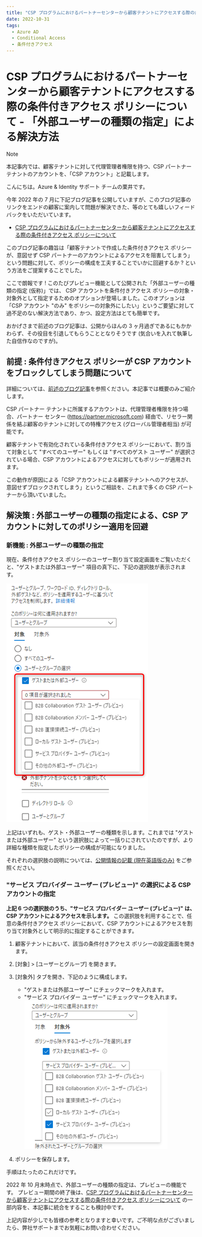 ```yaml
---
title: "CSP プログラムにおけるパートナーセンターから顧客テナントにアクセスする際の条件付きアクセス ポリシーについて - 「外部ユーザーの種類の指定」による解決方法"
date: 2022-10-31
tags:
  - Azure AD
  - Conditional Access
  - 条件付きアクセス
---
```


# CSP プログラムにおけるパートナーセンターから顧客テナントにアクセスする際の条件付きアクセス ポリシーについて - 「外部ユーザーの種類の指定」による解決方法

> [!NOTE]
> 本記事内では、顧客テナントに対して代理管理者権限を持つ、CSP パートナー テナントのアカウントを、「CSP アカウント」と記載します。

こんにちは。Azure & Identity サポート チームの栗井です。

今年 2022 年の 7 月に下記ブログ記事を公開していますが、このブログ記事のリンクをエンドの顧客に案内して問題が解決できた、等のとても嬉しいフィードバックをいただいています。
- [CSP プログラムにおけるパートナーセンターから顧客テナントにアクセスする際の条件付きアクセス ポリシーについて](https://jpazureid.github.io/blog/azure-active-directory/capolicy-for-csp-account/)

このブログ記事の趣旨は「顧客テナントで作成した条件付きアクセス ポリシーが、意図せず CSP パートナーのアカウントによるアクセスを阻害してしまう」という問題に対して、ポリシーの構成を工夫することでいかに回避するか ? という方法をご提案することでした。

ここで朗報です ! このたびプレビュー機能として公開された「外部ユーザーの種類の指定 (仮称)」では、 CSP アカウントを条件付きアクセス ポリシーの対象・対象外として指定するためのオプションが登場しました。このオプションは「CSP アカウント "のみ" をポリシーの対象外にしたい」というご要望に対して過不足のない解決方法であり、かつ、設定方法はとても簡単です。

おかげさまで前述のブログ記事は、公開からほんの 3 ヶ月過ぎであるにもかかわらず、その役目を引退してもらうこととなりそうです (気合いを入れて執筆した自信作なのですが)。


## 前提 : 条件付きアクセス ポリシーが CSP アカウントをブロックしてしまう問題について
詳細については、[前述のブログ記事](https://jpazureid.github.io/blog/azure-active-directory/capolicy-for-csp-account/)を参照ください。本記事では概要のみご紹介します。

CSP パートナー テナントに所属するアカウントは、代理管理者権限を持つ場合、パートナー センター (https://partner.microsoft.com) 経由で、リセラー関係を結ぶ顧客のテナントに対しての特権アクセス (グローバル管理者相当) が可能です。

顧客テナントで有効化されている条件付きアクセス ポリシーにおいて、割り当て対象として "すべてのユーザー" もしくは "すべてのゲスト ユーザー" が選択されている場合、CSP アカウントによるアクセスに対してもポリシーが適用されます。

この動作が原因による「CSP アカウントによる顧客テナントへのアクセスが、意図せずブロックされてしまう」というご相談を、これまで多くの CSP パートナーから頂いていました。

## 解決策 : 外部ユーザーの種類の指定による、CSP アカウントに対してのポリシー適用を回避

### 新機能 : 外部ユーザーの種類の指定
現在、条件付きアクセス ポリシーのユーザー割り当て設定画面をご覧いただくと、"ゲストまたは外部ユーザー" 項目の真下に、下記の選択肢が表示されます。

![](./new-capolicy-for-csp-account/externalusers.png)  


上記はいずれも、ゲスト・外部ユーザーの種類を示します。これまでは "ゲストまたは外部ユーザー" という選択肢によって一括りにされていたのですが、より詳細な種類を指定したポリシーの構成が可能になりました。

それぞれの選択肢の説明については、[公開情報の記載 (現在英語版のみ)](https://learn.microsoft.com/en-us/azure/active-directory/external-identities/authentication-conditional-access#assigning-conditional-access-policies-to-external-user-types-preview) をご参照ください。

### "サービス プロバイダー ユーザー (プレビュー)" の選択による CSP アカウントの指定

**上記 6 つの選択肢のうち、"サービス プロバイダー ユーザー (プレビュー)" は、CSP アカウントによるアクセスを示します。**
この選択肢を利用することで、任意の条件付きアクセス ポリシーにおいて、CSP アカウントによるアクセスを割り当て対象外として明示的に指定することができます。

1. 顧客テナントにおいて、該当の条件付きアクセス ポリシーの設定画面を開きます。
2. [対象] > [ユーザーとグループ] を開きます。
3. [対象外] タブを開き、下記のように構成します。
   - "ゲストまたは外部ユーザー" にチェックマークを入れます。
   - "サービス プロバイダー ユーザー" にチェックマークを入れます。
   ![](./new-capolicy-for-csp-account/exclude-serviceproviders.png)  

4. ポリシーを保存します。

手順はたったのこれだけです。


2022 年 10 月末時点で、外部ユーザーの種類の指定は、プレビューの機能です。
プレビュー期間の終了後は、[CSP プログラムにおけるパートナーセンターから顧客テナントにアクセスする際の条件付きアクセス ポリシーについて](https://jpazureid.github.io/blog/azure-active-directory/capolicy-for-csp-account/) の一部内容を、本記事に統合をすることも検討中です。


上記内容が少しでも皆様の参考となりますと幸いです。ご不明な点がございましたら、弊社サポートまでお気軽にお問い合わせください。
